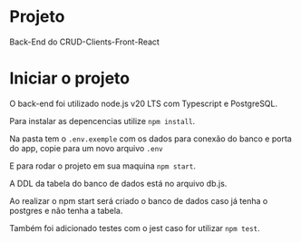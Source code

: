 # Projeto

Back-End do CRUD-Clients-Front-React

# Iniciar o projeto

O back-end foi utilizado node.js v20 LTS com Typescript e PostgreSQL.

Para instalar as depencencias utilize `npm install`.

Na pasta tem o `.env.exemple` com os dados para conexão do banco e porta do app, copie para um novo arquivo `.env`

E para rodar o projeto em sua maquina `npm start`.

A DDL da tabela do banco de dados está no arquivo db.js.

Ao realizar o npm start será criado o banco de dados caso já tenha o postgres e não tenha a tabela.

Também foi adicionado testes com o jest caso for utilizar `npm test`.
